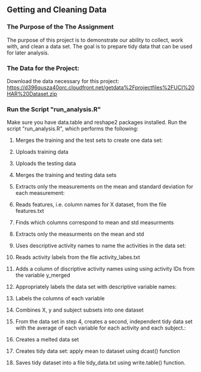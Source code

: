 ## Getting and Cleaning Data

### The Purpose of the The Assignment
The purpose of this project is to demonstrate our ability to collect, work with, and clean a data set. The goal is to prepare tidy data that can be used for later analysis. 

###  The Data for the Project: 
Download the data necessary for this project:
https://d396qusza40orc.cloudfront.net/getdata%2Fprojectfiles%2FUCI%20HAR%20Dataset.zip 

### Run the Script "run_analysis.R"
Make sure you have data.table and reshape2 packages installed. Run the script "run_analysis.R", which performs the following: 

1. Merges the training and the test sets to create one data set:
  1. Uploads training data 
  2. Uploads the testing data 
  3. Merges the training and testing data sets

2. Extracts only the measurements on the mean and standard deviation for each measurement: 
  1. Reads features, i.e. column names for X dataset, from the file features.txt
  2. Finds which columns correspond to mean and std measurments
  3. Extracts only the measurments on the mean and std

3. Uses descriptive activity names to name the activities in the data set:
  1. Reads activity labels from the file activity_labes.txt
  2. Adds a column of discriptive activity names using using activity IDs from the variable y_merged

4. Appropriately labels the data set with descriptive variable names: 
  1. Labels the columns of each variable
  2. Combines X, y and subject subsets into one dataset

5. From the data set in step 4, creates a second, independent tidy data set with the average of each variable for each activity and each subject.:
  1. Creates a melted data set
  2. Creates tidy data set: apply mean to dataset using dcast() function

6. Saves tidy dataset into a file tidy_data.txt using write.table() function.


